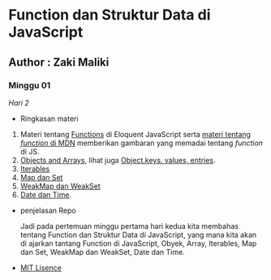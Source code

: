 # Function dan Struktur Data di JavaScript

## Author : Zaki Maliki
### Minggu 01

*Hari 2*

- Ringkasan materi

1. Materi tentang [Functions](https://eloquentjavascript.net/03_functions.html) di Eloquent JavaScript serta [materi tentang *function* di MDN](https://developer.mozilla.org/en-US/docs/Web/JavaScript/Reference/Functions) memberikan gambaran yang memadai tentang *function* di JS.
2. [Objects and Arrays](https://eloquentjavascript.net/04_data.html), lihat juga [Object.keys. values, entries](http://javascript.info/keys-values-entries).
3. [Iterables](http://javascript.info/iterable)
4. [Map dan Set](http://javascript.info/map-set)
5. [WeakMap dan WeakSet](http://javascript.info/weakmap-weakset)
6. [Date dan Time](http://javascript.info/date).

- penjelasan Repo

  Jadi pada pertemuan minggu pertama hari kedua kita membahas tentang Function dan Struktur Data di JavaScript, yang mana kita akan di ajarkan tantang Function di JavaScript, Obyek, Array, Iterables, Map dan Set, WeakMap dan WeakSet, Date dan Time.

- [MIT Lisence](https://github.com/zakimaliki/panduan-umum-Praxis-Academy/blob/master/LICENSE)